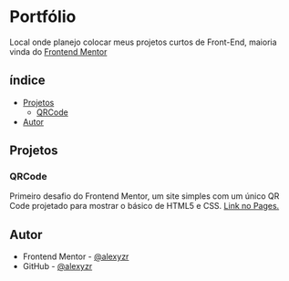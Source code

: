 # Portfólio
Local onde planejo colocar meus projetos curtos de Front-End, maioria vinda do [Frontend Mentor](https://www.frontendmentor.io/challenges)

## índice

- [Projetos](#projetos)
  - [QRCode](#qrcode)
- [Autor](#autor)

## Projetos

### QRCode

Primeiro desafio do Frontend Mentor, um site simples com um único QR Code projetado para mostrar o básico de HTML5 e CSS.
[Link no Pages.](https://alexyzr.github.io/projetos-portfolio/QRCode/index.html)

## Autor

- Frontend Mentor - [@alexyzr](https://www.frontendmentor.io/profile/alexyzr)
- GitHub - [@alexyzr](https://github.com/alexyzr)
